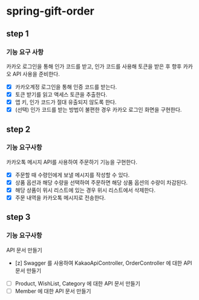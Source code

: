 # spring-gift-order
## step 1
### 기능 요구 사항
카카오 로그인을 통해 인가 코드를 받고, 인가 코드를 사용해 토큰을 받은 후 향후 카카오 API 사용을 준비한다.

- [x] 카카오계정 로그인을 통해 인증 코드를 받는다.
- [x] 토큰 받기를 읽고 액세스 토큰을 추출한다.
- [x] 앱 키, 인가 코드가 절대 유출되지 않도록 한다.
- [x] (선택) 인가 코드를 받는 방법이 불편한 경우 카카오 로그인 화면을 구현한다.
## step 2
### 기능 요구사항
카카오톡 메시지 API를 사용하여 주문하기 기능을 구현한다.

- [x] 주문할 때 수령인에게 보낼 메시지를 작성할 수 있다.
- [x] 상품 옵션과 해당 수량을 선택하여 주문하면 해당 상품 옵션의 수량이 차감된다.
- [x] 해당 상품이 위시 리스트에 있는 경우 위시 리스트에서 삭제한다.
- [x] 주문 내역을 카카오톡 메시지로 전송한다.
## step 3
### 기능 요구사항
API 문서 만들기

- [z] Swagger 를 사용하여 KakaoApiController, OrderController 에 대한 API 문서 만들기
- [ ] Product, WishList, Category 에 대한 API 문서 만들기
- [ ] Member 에 대한 API 문서 만들기